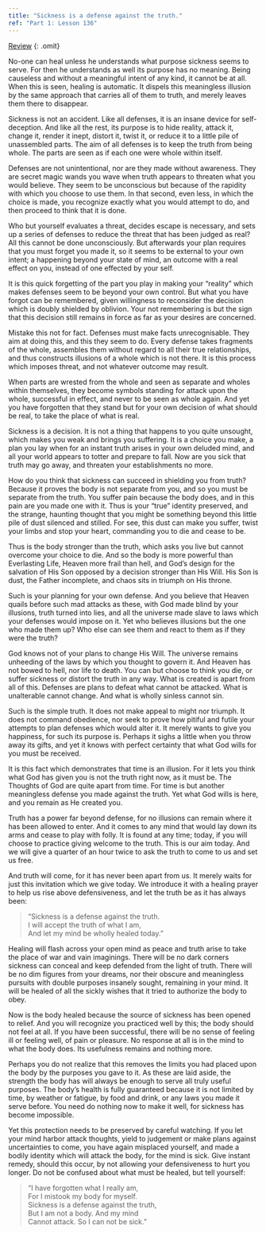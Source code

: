 ```yaml
---
title: "Sickness is a defense against the truth."
ref: "Part 1: Lesson 136"
---
```


<a class="hide-review" href="/acim/workbook/l148/#l136">Review</a>
{: .omit}

No-one can heal unless he understands what purpose sickness seems to
serve. For then he understands as well its purpose has no meaning. Being
causeless and without a meaningful intent of any kind, it cannot be at
all. When this is seen, healing is automatic. It dispels this meaningless
illusion by the same approach that carries all of them to truth, and
merely leaves them there to disappear.

Sickness is not an accident. Like all defenses, it is an insane device
for self-deception. And like all the rest, its purpose is to hide
reality, attack it, change it, render it inept, distort it, twist it, or
reduce it to a little pile of unassembled parts. The aim of all defenses
is to keep the truth from being whole. The parts are seen as if each one
were whole within itself.

Defenses are not unintentional, nor are they made without awareness.
They are secret magic wands you wave when truth appears to threaten what
you would believe. They seem to be unconscious but because of the
rapidity with which you choose to use them. In that second, even less,
in which the choice is made, you recognize exactly what you would
attempt to do, and then proceed to think that it is done.

Who but yourself evaluates a threat, decides escape is necessary, and
sets up a series of defenses to reduce the threat that has been judged
as real? All this cannot be done unconsciously. But afterwards your plan
requires that you must forget you made it, so it seems to be external to
your own intent; a happening beyond your state of mind, an outcome with
a real effect on you, instead of one effected by your self.

It is this quick forgetting of the part you play in making your
“reality” which makes defenses seem to be beyond your own control. But
what you have forgot can be remembered, given willingness to reconsider
the decision which is doubly shielded by oblivion. Your not remembering
is but the sign that this decision still remains in force as far as your
desires are concerned.

Mistake this not for fact. Defenses must make facts unrecognisable.
They aim at doing this, and this they seem to do. Every defense takes
fragments of the whole, assembles them without regard to all their true
relationships, and thus constructs illusions of a whole which is not
there. It is this process which imposes threat, and not whatever outcome
may result.

When parts are wrested from the whole and seen as separate and wholes
within themselves, they become symbols standing for attack upon the
whole, successful in effect, and never to be seen as whole again. And
yet you have forgotten that they stand but for your own decision of what
should be real, to take the place of what is real.

Sickness is a decision. It is not a thing that happens to you quite
unsought, which makes you weak and brings you suffering. It is a choice
you make, a plan you lay when for an instant truth arises in your own
deluded mind, and all your world appears to totter and prepare to fall.
Now are you sick that truth may go away, and threaten your
establishments no more.

How do you think that sickness can succeed in shielding you from truth?
Because it proves the body is not separate from you, and so you must be
separate from the truth. You suffer pain because the body does, and in
this pain are you made one with it. Thus is your “true” identity
preserved, and the strange, haunting thought that you might be something
beyond this little pile of dust silenced and stilled. For see, this dust
can make you suffer, twist your limbs and stop your heart, commanding
you to die and cease to be.

Thus is the body stronger than the truth, which asks you live but cannot
overcome your choice to die. And so the body is more powerful than
Everlasting Life, Heaven more frail than hell, and God’s design for the
salvation of His Son opposed by a decision stronger than His Will. His
Son is dust, the Father incomplete, and chaos sits in triumph on His
throne.

Such is your planning for your own defense. And you believe that Heaven
quails before such mad attacks as these, with God made blind by your
illusions, truth turned into lies, and all the universe made slave to
laws which your defenses would impose on it. Yet who believes illusions
but the one who made them up? Who else can see them and react to them as
if they were the truth?

God knows not of your plans to change His Will. The universe
remains unheeding of the laws by which you thought to govern it. And
Heaven has not bowed to hell, nor life to death. You can but choose to
think you die, or suffer sickness or distort the truth in any way. What
is created is apart from all of this. Defenses are plans to defeat what
cannot be attacked. What is unalterable cannot change. And what is
wholly sinless cannot sin.

Such is the simple truth. It does not make appeal to might nor triumph.
It does not command obedience, nor seek to prove how pitiful and futile
your attempts to plan defenses which would alter it. It merely wants to
give you happiness, for such its purpose is. Perhaps it sighs a little
when you throw away its gifts, and yet it knows with perfect certainty
that what God wills for you must be received.

It is this fact which demonstrates that time is an illusion. For it lets
you think what God has given you is not the truth right now, as it must
be. The Thoughts of God are quite apart from time. For time is but
another meaningless defense you made against the truth. Yet what God
wills is here, and you remain as He created you.

Truth has a power far beyond defense, for no illusions can remain where
it has been allowed to enter. And it comes to any mind that would lay
down its arms and cease to play with folly. It is found at any time;
today, if you will choose to practice giving welcome to the truth. This
is our aim today. And we will give a quarter of an hour twice to ask the
truth to come to us and set us free.

And truth will come, for it has never been apart from us. It merely
waits for just this invitation which we give today. We introduce it with
a healing prayer to help us rise above defensiveness, and let the truth
be as it has always been:

> “Sickness is a defense against the truth.<br/>
> I will accept the truth of what I am,<br/>
> And let my mind be wholly healed today.”

Healing will flash across your open mind as peace and truth arise to
take the place of war and vain imaginings. There will be no dark corners
sickness can conceal and keep defended from the light of truth. There
will be no dim figures from your dreams, nor their obscure and
meaningless pursuits with double purposes insanely sought, remaining in
your mind. It will be healed of all the sickly
wishes that it tried to authorize the body to obey.

Now is the body healed because the source of sickness has been opened to
relief. And you will recognize you practiced well by this; the body
should not feel at all. If you have been successful, there will be no
sense of feeling ill or feeling well, of pain or pleasure. No response
at all is in the mind to what the body does. Its usefulness remains and
nothing more.

Perhaps you do not realize that this removes the limits you had placed
upon the body by the purposes you gave to it. As these are laid aside,
the strength the body has will always be enough to serve all truly
useful purposes. The body’s health is fully guaranteed because it is not
limited by time, by weather or fatigue, by food and drink, or any laws
you made it serve before. You need do nothing now to make it well, for
sickness has become impossible.

Yet this protection needs to be preserved by careful watching. If you
let your mind harbor attack thoughts, yield to judgement or make plans
against uncertainties to come, you have again misplaced yourself, and
made a bodily identity which will attack the body, for the mind is sick.
Give instant remedy, should this occur, by not allowing your
defensiveness to hurt you longer. Do not be confused about what must be
healed, but tell yourself:

> “I have forgotten what I really am,<br/>
> For I mistook my body for myself.<br/>
> Sickness is a defense against the truth,<br/>
> But I am not a body. And my mind<br/>
> Cannot attack. So I can not be sick.”

